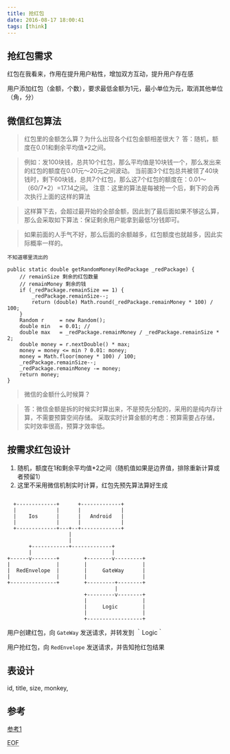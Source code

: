 ```yaml
---
title: 抢红包
date: 2016-08-17 18:00:41
tags: [think]
---
```


## 抢红包需求

红包在我看来，作用在提升用户粘性，增加双方互动，提升用户存在感

用户添加红包（金额，个数），要求最低金额为1元，最小单位为元，取消其他单位（角，分）


## 微信红包算法

> 红包里的金额怎么算？为什么出现各个红包金额相差很大？
> 答：随机，额度在0.01和剩余平均值*2之间。

> 例如：发100块钱，总共10个红包，那么平均值是10块钱一个，那么发出来的红包的额度在0.01元～20元之间波动。
当前面3个红包总共被领了40块钱时，剩下60块钱，总共7个红包，那么这7个红包的额度在：0.01～（60/7*2）=17.14之间。
注意：这里的算法是每被抢一个后，剩下的会再次执行上面的这样的算法

> 这样算下去，会超过最开始的全部金额，因此到了最后面如果不够这么算，那么会采取如下算法：保证剩余用户能拿到最低1分钱即可。

> 如果前面的人手气不好，那么后面的余额越多，红包额度也就越多，因此实际概率一样的。

````
不知道哪里流出的

public static double getRandomMoney(RedPackage _redPackage) {
    // remainSize 剩余的红包数量
    // remainMoney 剩余的钱
    if (_redPackage.remainSize == 1) {
        _redPackage.remainSize--;
        return (double) Math.round(_redPackage.remainMoney * 100) / 100;
    }
    Random r     = new Random();
    double min   = 0.01; //
    double max   = _redPackage.remainMoney / _redPackage.remainSize * 2;
    double money = r.nextDouble() * max;
    money = money <= min ? 0.01: money;
    money = Math.floor(money * 100) / 100;
    _redPackage.remainSize--;
    _redPackage.remainMoney -= money;
    return money;
}

````

> 微信的金额什么时候算？

> 答：微信金额是拆的时候实时算出来，不是预先分配的，采用的是纯内存计算，不需要预算空间存储。
> 采取实时计算金额的考虑：预算需要占存储，实时效率很高，预算才效率低。

<!-- more -->

## 按需求红包设计

1. 随机，额度在1和剩余平均值*2之间（随机值如果是边界值，排除重新计算或者预留1）
2. 这里不采用微信机制实时计算，红包先预先算法算好生成


````

  +-------------+      +-------------+
  |             |      |             |
  |    Ios      |      |   Android   |
  |             |      |             |
  +-------------+---+--+-------------+
                    |
                    |
       +------------+-------------+
       |                          |
+------v--------+        +--------v---------+
|               |        |                  |
|  RedEnvelope  |        |     GateWay      |
|               |        |                  |
+---------------+        +---------+--------+
                                   |
                         +---------v--------+
                         |                  |
                         |     Logic        |
                         |                  |
                         +------------------+

 ````



用户创建红包，向 `GateWay` 发送请求，并转发到 ｀Logic｀

用户抢红包，向 `RedEnvelope` 发送请求，并告知抢红包结果

## 表设计

id, title, size, monkey,

## 参考

[参考1](http://coderroc.com/)

<abbr title="End of file">EOF</abbr>
